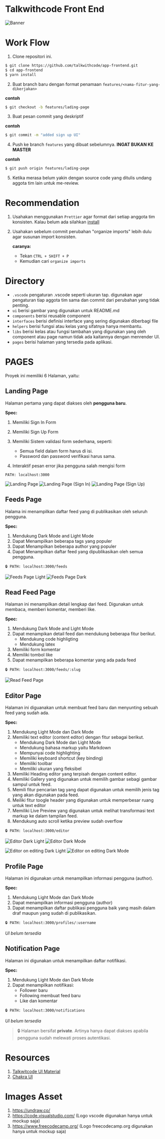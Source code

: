 # Talkwithcode Front End

![Banner](src/components/landing/svg/landing_svg.svg)

# Work Flow

1. Clone repositori ini.

```bash
$ git clone https://github.com/talkwithcode/app-frontend.git
$ cd app-frontend
$ yarn install
```

2. Buat branch baru dengan format penamaan `features/<nama-fitur-yang-dikerjakan>`

**contoh**

```bash
$ git checkout -b features/lading-page
```

3. Buat pesan commit yang deskriptif

**contoh**

```bash
$ git commit -m "added sign up UI"
```

4. Push ke branch `features` yang dibuat sebelumnya. **INGAT BUKAN KE MASTER**

**contoh**

```bash
$ git push origin features/lading-page
```

5. Ketika merasa belum yakin dengan source code yang ditulis undang aggota tim lain untuk me-review.

# Recommendation

1. Usahakan menggunakan `Prettier` agar format dari setiap anggota tim konsisten. Kalau belum ada silahkan [install](https://marketplace.visualstudio.com/items?itemName=esbenp.prettier-vscode)
2. Usahakan sebelum commit perubahan "organize imports" lebih dulu agar susunan import konsisten.

   **caranya:**

   - Tekan `CTRL + SHIFT + P`
   - Kemudian cari `organize imports`

# Directory

- `.vscode` pengaturan .vscode seperti ukuran tap. digunakan agar pengaturan tiap aggota tim sama dan commit dari perubahan yang tidak penting.
- `ui` berisi gambar yang digunakan untuk README.md
- `components` berisi reusable component
- `interfaces` berisi definisi interface yang sering digunakan diberbagi file
- `helpers` berisi fungsi atau kelas yang sifatnya hanya membantu.
- `libs` berisi kelas atau fungsi tambahan yang digunakan yang oleh component atau page namun tidak ada kaitannya dengan menrender UI.
- `pages` berisi halaman yang tersedia pada aplikasi.

# PAGES

Proyek ini memiliki 6 Halaman, yaitu:

## Landing Page

Halaman pertama yang dapat diakses oleh **pengguna baru**.

**Spec:**

1. Memiliki Sign In Form
2. Memiliki Sign Up Form
3. Memiliki Sistem validasi form sederhana, seperti:

   - Semua field dalam form harus di isi.
   - Password dan password verifikasi harus sama.

4. Interaktif pesan error jika pengguna salah mengisi form

`PATH: localhost:3000`

![Landing Page](ui/landing.png)
![Landing Page (Sign In)](ui/sign_up.png)
![Landing Page (Sign Up)](ui/sign_in.png)

## Feeds Page

Halama ini menampilkan daftar feed yang di publikasikan oleh seluruh pengguna.

**Spec:**

1. Mendukung Dark Mode and Light Mode
2. Dapat Menampilkan beberapa tags yang populer
3. Dapat Menampilkan beberapa author yang populer
4. Dapat Menampilkan daftar feed yang dipublikasikan oleh semua pengguna.

`🔒 PATH: localhost:3000/feeds`

![Feeds Page Light](ui/feeds_light.png)
![Feeds Page Dark](ui/feeds_dark.png)

## Read Feed Page

Halaman ini menampilkan detail lengkap dari feed. Digunakan untuk membaca, memberi komentar, memberi like.

**Spec:**

1. Mendukung Dark Mode and Light Mode
2. Dapat menampikan detail feed dan mendukung beberapa fitur berikut.
   - Mendukung code highligting
   - Mendukung latex
3. Memiliki form komentar
4. Memiliki tombol like
5. Dapat menampilkan beberapa komentar yang ada pada feed

`🔒 PATH: localhost:3000/feeds/:slug`

![Read Feed Page](ui/read_feed.jpg)

## Editor Page

Halaman ini diguanakan untuk membuat feed baru dan menyunting sebuah feed yang sudah ada.

**Spec:**

1. Mendukung Light Mode dan Dark Mode
2. Memiliki text editor (content editor) dengan fitur sebagai berikut.
   - Mendukung Dark Mode dan Light Mode
   - Mendukung bahasa markup yaitu Markdown
   - Mempunyai code highlighting
   - Memiliki keyboard shortcut (key binding)
   - Memiliki toolbar
   - Memiliki ukuran yang fleksibel
3. Memiliki Heading editor yang terpisah dengan content editor.
4. Memiliki Gallery yang digunakan untuk memilih gambar sebagi gambar sampul untuk feed.
5. Memili fitur pencarian tag yang dapat digunakan untuk memilih jenis tag yang akan digunakan pada feed.
6. Meiliki fitur toogle header yang digunakan untuk memperbesar ruang untuk text editor
7. Memiliki Live Preview yang digunakan untuk melihat transformasi text markup ke dalam tampilan feed.
8. Mendukung auto scroll ketika preview sudah overflow

`🔒 PATH: localhost:3000/editor`

![Editor Dark Light](ui/editor_light.png)
![Editor Dark Mode](ui/editor_dark.png)

![Editor on editing Dark Light](ui/editor_fill_light.png)
![Editor on editing Dark Mode](ui/editor_fill_dark.png)

## Profile Page

Halaman ini digunakan untuk menampilkan informasi pengguna (author).

**Spec:**

1. Mendukung Light Mode dan Dark Mode
2. Dapat menampilkan informasi pengguna (author)
3. Dapat menampilkan daftar publikasi pengguna baik yang masih dalam draf maupun yang sudah di publikasikan.

`🔒 PATH: localhost:3000/profiles/:username`

_UI belum tersedia_

## Notification Page

Halaman ini digunakan untuk menampilkan daftar notifikasi.

**Spec:**

1. Mendukung Light Mode dan Dark Mode
2. Dapat menampilkan notifikasi:
   - Follower baru
   - Following membuat feed baru
   - Like dan komentar

`🔒 PATH: localhost:3000/notifications`

_UI belum tersedia_

> 🔒
> Halaman bersifat **private**. Artinya hanya dapat diakses apabila pengguna sudah melewati proses autentikasi.

# Resources

1. [Talkwitcode UI Material](https://github.com/talkwithcode/app)
2. [Chakra UI](https://chakra-ui.com/getting-started)

# Images Asset

1. https://undraw.co/
2. https://code.visualstudio.com/ (Logo vscode digunakan hanya untuk mockup saja)
3. https://www.freecodecamp.org/ (Logo freecodecamp.org digunakan hanya untuk mockup saja)

